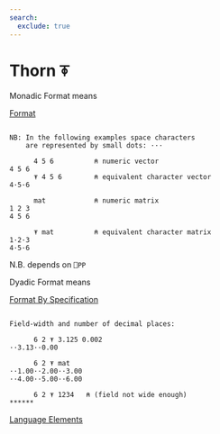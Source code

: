 ```yaml
---
search:
  exclude: true
---
```






<h1 class="heading"><span class="name">Thorn</span> <span class="command">⍕</span></h1>


Monadic Format means


[Format](../primitive-functions/format-monadic.md)
```apl

NB: In the following examples space characters
    are represented by small dots: ···

      4 5 6          ⍝ numeric vector
4 5 6
      ⍕ 4 5 6        ⍝ equivalent character vector
4·5·6
      
      mat            ⍝ numeric matrix
1 2 3
4 5 6

      ⍕ mat          ⍝ equivalent character matrix
1·2·3
4·5·6
```


N.B. depends on `⎕PP`

Dyadic Format means


[Format By Specification
      ](../primitive-functions/format-dyadic.md)
```apl

Field-width and number of decimal places:

      6 2 ⍕ 3.125 0.002
··3.13··0.00

      6 2 ⍕ mat
··1.00··2.00··3.00
··4.00··5.00··6.00

      6 2 ⍕ 1234   ⍝ (field not wide enough)
******

```


[Language Elements](./language-elements.md)


